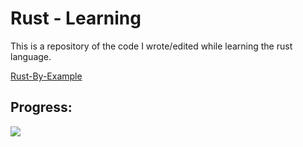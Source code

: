 # Rust - Learning



This is a repository of the code I wrote/edited while learning the rust language.

[Rust-By-Example](https://doc.rust-lang.org/stable/rust-by-example/)

## Progress: 

![](https://us-central1-progress-markdown.cloudfunctions.net/progress/46)
